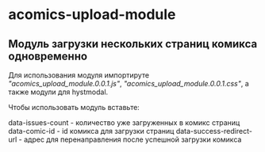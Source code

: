 # acomics-upload-module

## Модуль загрузки нескольких страниц комикса одновременно

Для использования модуля импортируте _"acomics_upload_module.0.0.1.js"_, _"acomics_upload_module.0.0.1.css"_, а также модули для hystmodal.  

Чтобы использовать модуль вставьте:  
<div class="multiple-issues-upload" data-issues-count="" data-comic-id=""
data-success-redirect-url=""></div>  

data-issues-count - количество уже загруженных в комикс страниц  
data-comic-id - id комикса для загрузки страниц
data-success-redirect-url - адрес для перенаправления после успешной загрузки комикса